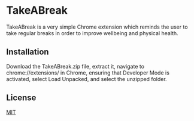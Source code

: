 # TakeABreak

TakeABreak is a very simple Chrome extension which reminds the user to take regular breaks in order to improve wellbeing and physical health. 

## Installation

Download the TakeABreak.zip file, extract it, navigate to chrome://extensions/ in Chrome, ensuring that Developer Mode is activated, select Load Unpacked, and select the unzipped folder. 

## License
[MIT](https://choosealicense.com/licenses/mit/)
